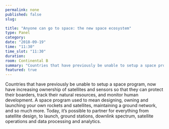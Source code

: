 ```yaml
---
permalink: none
published: false
slug:

title: "Anyone can go to space: the new space ecosystem"
type: Panel
category:
date: "2018-09-19"
time: "11:30"
time_slot: "11:30"
duration:
room: Continental B
summary: "Countries that have previously be unable to setup a space program, now have increasing ownership of satellites and sensors so that they can protect their boarders, track their natural resources, and monitor human development. A space program used to mean designing, owning and launching your own rockets and satellites, maintaining a ground network, and so much more. Today, it’s possible to partner for everything from satellite design, to launch, ground stations, downlink spectrum, satellite operations and data processing and analytics."
featured: true
---
```

Countries that have previously be unable to setup a space program, now have increasing ownership of satellites and sensors so that they can protect their boarders, track their natural resources, and monitor human development. A space program used to mean designing, owning and launching your own rockets and satellites, maintaining a ground network, and so much more. Today, it’s possible to partner for everything from satellite design, to launch, ground stations, downlink spectrum, satellite operations and data processing and analytics.
